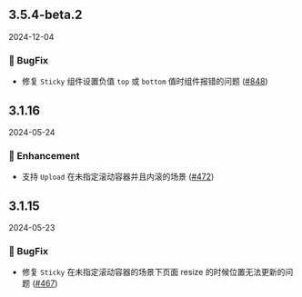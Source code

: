 ## 3.5.4-beta.2
2024-12-04

### 🐞 BugFix

- 修复 `Sticky` 组件设置负值 `top` 或 `bottom` 值时组件报错的问题 ([#848](https://github.com/sheinsight/shineout-next/pull/848))

## 3.1.16
2024-05-24

### 💎 Enhancement

- 支持 `Upload` 在未指定滚动容器并且内滚的场景 ([#472](https://github.com/sheinsight/shineout-next/pull/472))

## 3.1.15
2024-05-23

### 🐞 BugFix

- 修复 `Sticky` 在未指定滚动容器的场景下页面 resize 的时候位置无法更新的问题 ([#467](https://github.com/sheinsight/shineout-next/pull/467))




